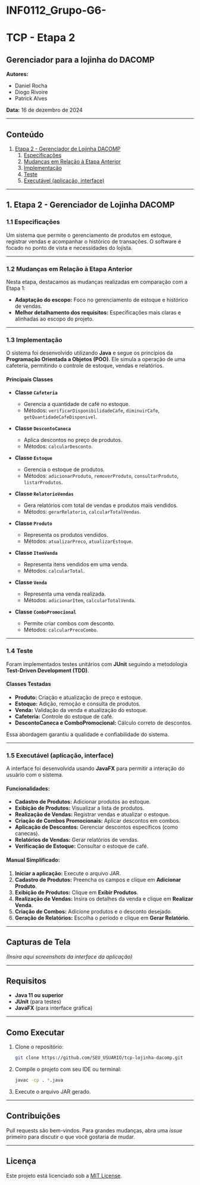 # INF0112_Grupo-G6-
# TCP - Etapa 2
## Gerenciador para a lojinha do DACOMP

**Autores:**
- Daniel Rocha
- Diogo Rivoire
- Patrick Alves

**Data:** 16 de dezembro de 2024

---

## Conteúdo
1. [Etapa 2 - Gerenciador de Lojinha DACOMP](#etapa-2---gerenciador-de-lojinha-dacomp)
   1. [Especificações](#especificações)
   2. [Mudanças em Relação à Etapa Anterior](#mudanças-em-relação-à-etapa-anterior)
   3. [Implementação](#implementação)
   4. [Teste](#teste)
   5. [Executável (aplicação, interface)](#executavel-aplicacao-interface)

---

## 1. Etapa 2 - Gerenciador de Lojinha DACOMP

### 1.1 Especificações
Um sistema que permite o gerenciamento de produtos em estoque, registrar vendas e acompanhar o histórico de transações. O software é focado no ponto de vista e necessidades do lojista.

---

### 1.2 Mudanças em Relação à Etapa Anterior
Nesta etapa, destacamos as mudanças realizadas em comparação com a Etapa 1:

- **Adaptação do escopo:** Foco no gerenciamento de estoque e histórico de vendas.
- **Melhor detalhamento dos requisitos:** Especificações mais claras e alinhadas ao escopo do projeto.

---

### 1.3 Implementação
O sistema foi desenvolvido utilizando **Java** e segue os princípios da **Programação Orientada a Objetos (POO)**. Ele simula a operação de uma cafeteria, permitindo o controle de estoque, vendas e relatórios.

#### Principais Classes

- **Classe `Cafeteria`**
   - Gerencia a quantidade de café no estoque.
   - Métodos: `verificarDisponibilidadeCafe`, `diminuirCafe`, `getQuantidadeCafeDisponivel`.

- **Classe `DescontoCaneca`**
   - Aplica descontos no preço de produtos.
   - Métodos: `calcularDesconto`.

- **Classe `Estoque`**
   - Gerencia o estoque de produtos.
   - Métodos: `adicionarProduto`, `removerProduto`, `consultarProduto`, `listarProdutos`.

- **Classe `RelatorioVendas`**
   - Gera relatórios com total de vendas e produtos mais vendidos.
   - Métodos: `gerarRelatorio`, `calcularTotalVendas`.

- **Classe `Produto`**
   - Representa os produtos vendidos.
   - Métodos: `atualizarPreco`, `atualizarEstoque`.

- **Classe `ItemVenda`**
   - Representa itens vendidos em uma venda.
   - Métodos: `calcularTotal`.

- **Classe `Venda`**
   - Representa uma venda realizada.
   - Métodos: `adicionarItem`, `calcularTotalVenda`.

- **Classe `ComboPromocional`**
   - Permite criar combos com desconto.
   - Métodos: `calcularPrecoCombo`.

---

### 1.4 Teste
Foram implementados testes unitários com **JUnit** seguindo a metodologia **Test-Driven Development (TDD)**.

#### Classes Testadas
- **Produto:** Criação e atualização de preço e estoque.
- **Estoque:** Adição, remoção e consulta de produtos.
- **Venda:** Validação da venda e atualização do estoque.
- **Cafeteria:** Controle do estoque de café.
- **DescontoCaneca e ComboPromocional:** Cálculo correto de descontos.

Essa abordagem garantiu a qualidade e confiabilidade do sistema.

---

### 1.5 Executável (aplicação, interface)
A interface foi desenvolvida usando **JavaFX** para permitir a interação do usuário com o sistema.

#### Funcionalidades:
- **Cadastro de Produtos:** Adicionar produtos ao estoque.
- **Exibição de Produtos:** Visualizar a lista de produtos.
- **Realização de Vendas:** Registrar vendas e atualizar o estoque.
- **Criação de Combos Promocionais:** Aplicar descontos em combos.
- **Aplicação de Descontos:** Gerenciar descontos específicos (como canecas).
- **Relatórios de Vendas:** Gerar relatórios de vendas.
- **Verificação de Estoque:** Consultar o estoque de café.

#### Manual Simplificado:
1. **Iniciar a aplicação:** Execute o arquivo JAR.
2. **Cadastro de Produtos:** Preencha os campos e clique em **Adicionar Produto**.
3. **Exibição de Produtos:** Clique em **Exibir Produtos**.
4. **Realização de Vendas:** Insira os detalhes da venda e clique em **Realizar Venda**.
5. **Criação de Combos:** Adicione produtos e o desconto desejado.
6. **Geração de Relatórios:** Escolha o período e clique em **Gerar Relatório**.

---

## Capturas de Tela

*(Insira aqui screenshots da interface da aplicação)*

---

## Requisitos
- **Java 11 ou superior**
- **JUnit** (para testes)
- **JavaFX** (para interface gráfica)

---

## Como Executar
1. Clone o repositório:
   ```bash
   git clone https://github.com/SEU_USUARIO/tcp-lojinha-dacomp.git
   ```
2. Compile o projeto com seu IDE ou terminal:
   ```bash
   javac -cp . *.java
   ```
3. Execute o arquivo JAR gerado.

---

## Contribuições
Pull requests são bem-vindos. Para grandes mudanças, abra uma *issue* primeiro para discutir o que você gostaria de mudar.

---

## Licença
Este projeto está licenciado sob a [MIT License](LICENSE).


